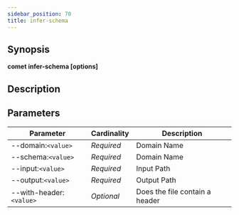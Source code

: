 ```yaml
---
sidebar_position: 70
title: infer-schema
---
```



## Synopsis

**comet infer-schema [options]**

## Description


## Parameters

Parameter|Cardinality|Description
---|---|---
--domain:`<value>`|*Required*|Domain Name
--schema:`<value>`|*Required*|Domain Name
--input:`<value>`|*Required*|Input Path
--output:`<value>`|*Required*|Output Path
--with-header:`<value>`|*Optional*|Does the file contain a header

